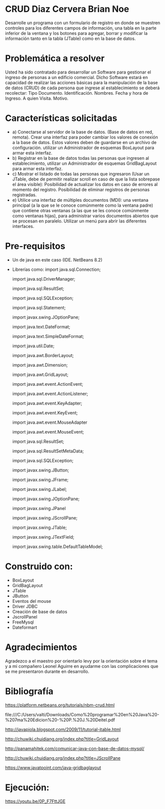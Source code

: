 # CRUD                                                                               Diaz Cervera Brian Noe

Desarrolle un programa con un formulario de registro en donde se muestren controles para los diferentes campos de información, una tabla en la parte inferior de la ventana y los botones para agregar, borrar y modificar la información tanto en la tabla (JTable) como en la base de datos.
# Problemática a resolver
Usted ha sido contratado para desarrollar un Software para gestionar el ingreso de personas a un edificio comercial. Dicho Software estará en capacidad de realizar las acciones básicas para la manipulación de la base de datos (CRUD) de cada persona que ingrese al establecimiento se deberá recolectar: Tipo Documento. Identificación. Nombres. Fecha y hora de Ingreso. A quien Visita. Motivo.
# Características solicitadas 
- a) Conectarse al servidor de la base de datos. (Base de datos en red, remota). Crear una interfaz para poder cambiar los valores de conexión a la base de datos. Estos valores deben de guardarse en un archivo de configuración. utilizar un Administrador de esquemas BoxLayout para armar esta interfaz. 
- b) Registrar en la base de datos todas las personas que ingresen al establecimiento, utilizar un Administrador de esquemas GridBagLayout para armar esta interfaz. 
- c) Mostrar el listado de todas las personas que ingresaron (Usar un JTable, debe de permitir realizar scroll en caso de que la lista sobrepase el área visible): Posibilidad de actualizar los datos en caso de errores al momento del registro. Posibilidad de eliminar registros de personas registradas.
- e) Utilice una interfaz de múltiples documentos (MDI): una ventana principal (a la que se le conoce comúnmente como la ventana padre) que contiene otras ventanas (a las que se les conoce comúnmente como ventanas hijas), para administrar varios documentos abiertos que se procesan en paralelo. Utilizar un menú para abrir las diferentes interfaces.
# Pre-requisitos 
- Un de java en este caso (IDE. NetBeans 8.2) 
- Librerías como:
  import java.sql.Connection;
  
  import java.sql.DriverManager;
  
  import java.sql.ResultSet;
  
  import java.sql.SQLException;
  
  import java.sql.Statement;
  
  import javax.swing.JOptionPane;
  
  import java.text.DateFormat;
  
  import java.text.SimpleDateFormat;
  
  import java.util.Date;
  
  import java.awt.BorderLayout;
  
  import java.awt.Dimension;
  
  import java.awt.GridLayout;
  
  import java.awt.event.ActionEvent;
  
  import java.awt.event.ActionListener;
  
  import java.awt.event.KeyAdapter;
  
  import java.awt.event.KeyEvent;
  
  import java.awt.event.MouseAdapter
  
  import java.awt.event.MouseEvent;
  
  import java.sql.ResultSet;
  
  import java.sql.ResultSetMetaData;
  
  import java.sql.SQLException;
  
  import javax.swing.JButton;
  
  import javax.swing.JFrame;
  
  import javax.swing.JLabel;
  
  import javax.swing.JOptionPane;
  
  import javax.swing.JPanel
  
  import javax.swing.JScrollPane;
  
  import javax.swing.JTable;
  
  import javax.swing.JTextField;
  
  import javax.swing.table.DefaultTableModel;







# Construido con:
-	BoxLayout
-	GridBagLayout
-	JTable
-	JButton
-	Eventos del mouse
-	Driver JDBC
-	Creación de base de datos
-	JscrollPanel
-	FreeMysql
-	Dateformart

# Agradecimientos
Agradezco a el maestro por orientarlo levy por la orientación sobre el tema y a mi compañero Leonel Aguirre en ayudarme con las complicaciones que se me presentaron durante en desarrollo.

# Bibliografía
https://platform.netbeans.org/tutorials/nbm-crud.html

file:///C:/Users/valti/Downloads/Como%20programar%20en%20Java%20-%207ma%20Edicion%20-%20P.%20J.%20Deitel.pdf

http://javapiola.blogspot.com/2009/11/tutorial-jtable.html

http://chuwiki.chuidiang.org/index.php?title=GridLayout

http://panamahitek.com/comunicar-java-con-base-de-datos-mysql/

http://chuwiki.chuidiang.org/index.php?title=JScrollPane

https://www.javatpoint.com/java-gridbaglayout

# Ejecución:
https://youtu.be/0P_F7FttJGE
